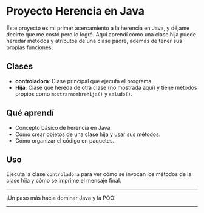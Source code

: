 # Proyecto Herencia en Java

Este proyecto es mi primer acercamiento a la herencia en Java, y déjame decirte que me costó pero lo logré. Aquí aprendí cómo una clase hija puede heredar métodos y atributos de una clase padre, además de tener sus propias funciones.

## Clases

- **controladora**: Clase principal que ejecuta el programa.
- **Hija**: Clase que hereda de otra clase (no mostrada aquí) y tiene métodos propios como `mostrarnombrehija()` y `saludo()`.

## Qué aprendí

- Concepto básico de herencia en Java.
- Cómo crear objetos de una clase hija y usar sus métodos.
- Cómo organizar el código en paquetes.

## Uso

Ejecuta la clase `controladora` para ver cómo se invocan los métodos de la clase hija y cómo se imprime el mensaje final.

---

¡Un paso más hacia dominar Java y la POO!

---